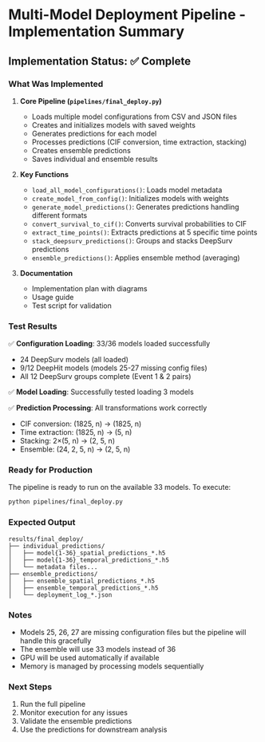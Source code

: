 # Multi-Model Deployment Pipeline - Implementation Summary

## Implementation Status: ✅ Complete

### What Was Implemented

1. **Core Pipeline (`pipelines/final_deploy.py`)**
   - Loads multiple model configurations from CSV and JSON files
   - Creates and initializes models with saved weights
   - Generates predictions for each model
   - Processes predictions (CIF conversion, time extraction, stacking)
   - Creates ensemble predictions
   - Saves individual and ensemble results

2. **Key Functions**
   - `load_all_model_configurations()`: Loads model metadata
   - `create_model_from_config()`: Initializes models with weights
   - `generate_model_predictions()`: Generates predictions handling different formats
   - `convert_survival_to_cif()`: Converts survival probabilities to CIF
   - `extract_time_points()`: Extracts predictions at 5 specific time points
   - `stack_deepsurv_predictions()`: Groups and stacks DeepSurv predictions
   - `ensemble_predictions()`: Applies ensemble method (averaging)

3. **Documentation**
   - Implementation plan with diagrams
   - Usage guide
   - Test script for validation

### Test Results

✅ **Configuration Loading**: 33/36 models loaded successfully
- 24 DeepSurv models (all loaded)
- 9/12 DeepHit models (models 25-27 missing config files)
- All 12 DeepSurv groups complete (Event 1 & 2 pairs)

✅ **Model Loading**: Successfully tested loading 3 models

✅ **Prediction Processing**: All transformations work correctly
- CIF conversion: (1825, n) → (1825, n)
- Time extraction: (1825, n) → (5, n)
- Stacking: 2×(5, n) → (2, 5, n)
- Ensemble: (24, 2, 5, n) → (2, 5, n)

### Ready for Production

The pipeline is ready to run on the available 33 models. To execute:

```bash
python pipelines/final_deploy.py
```

### Expected Output

```
results/final_deploy/
├── individual_predictions/
│   ├── model{1-36}_spatial_predictions_*.h5
│   ├── model{1-36}_temporal_predictions_*.h5
│   └── metadata files...
├── ensemble_predictions/
│   ├── ensemble_spatial_predictions_*.h5
│   ├── ensemble_temporal_predictions_*.h5
│   └── deployment_log_*.json
```

### Notes

- Models 25, 26, 27 are missing configuration files but the pipeline will handle this gracefully
- The ensemble will use 33 models instead of 36
- GPU will be used automatically if available
- Memory is managed by processing models sequentially

### Next Steps

1. Run the full pipeline
2. Monitor execution for any issues
3. Validate the ensemble predictions
4. Use the predictions for downstream analysis